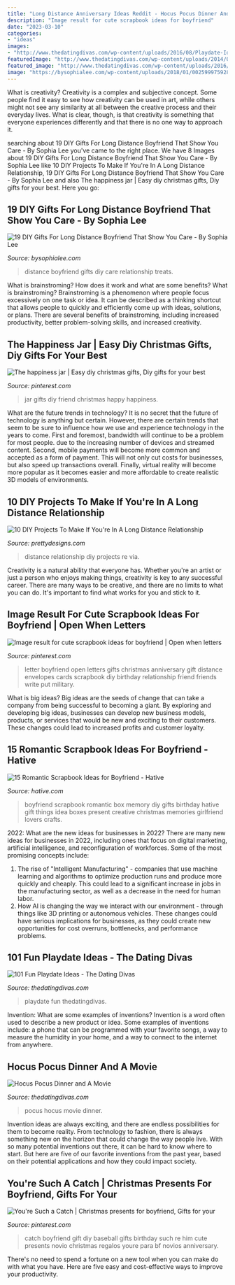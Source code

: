 ```yaml
---
title: "Long Distance Anniversary Ideas Reddit - Hocus Pocus Dinner And A Movie"
description: "Image result for cute scrapbook ideas for boyfriend"
date: "2023-03-10"
categories:
- "ideas"
images:
- "http://www.thedatingdivas.com/wp-content/uploads/2016/08/Playdate-Ideas-for-Kids.jpg"
featuredImage: "http://www.thedatingdivas.com/wp-content/uploads/2014/07/Hocus-Pocus-Dinner-and-a-Movie-Date.jpg"
featured_image: "http://www.thedatingdivas.com/wp-content/uploads/2016/08/Playdate-Ideas-for-Kids.jpg"
image: "https://bysophialee.com/wp-content/uploads/2018/01/002599975928758ca4addc1d68416d11.jpg"
---
```



What is creativity?
Creativity is a complex and subjective concept. Some people find it easy to see how creativity can be used in art, while others might not see any similarity at all between the creative process and their everyday lives. What is clear, though, is that creativity is something that everyone experiences differently and that there is no one way to approach it.

	

		
searching about 19 DIY Gifts For Long Distance Boyfriend That Show You Care - By Sophia Lee you've came to the right place. We have 8 Images about 19 DIY Gifts For Long Distance Boyfriend That Show You Care - By Sophia Lee like 10 DIY Projects To Make If You&#039;re In A Long Distance Relationship, 19 DIY Gifts For Long Distance Boyfriend That Show You Care - By Sophia Lee and also The happiness jar | Easy diy christmas gifts, Diy gifts for your best. Here you go:
		
    
## 19 DIY Gifts For Long Distance Boyfriend That Show You Care - By Sophia Lee

<img loading=lazy src="https://bysophialee.com/wp-content/uploads/2018/01/002599975928758ca4addc1d68416d11.jpg" onerror="this.onerror=null;this.src='https://tse3.mm.bing.net/th?id=OIP.sZAxi8tEj9UVgR1OH0qG4wHaJ4&amp;pid=15.1';" alt="19 DIY Gifts For Long Distance Boyfriend That Show You Care - By Sophia Lee">

_Source: bysophialee.com_

>distance boyfriend gifts diy care relationship treats. 

	

What is brainstroming? How does it work and what are some benefits?
What is brainstroming? Brainstroming is a phenomenon where people focus excessively on one task or idea. It can be described as a thinking shortcut that allows people to quickly and efficiently come up with ideas, solutions, or plans. There are several benefits of brainstroming, including increased productivity, better problem-solving skills, and increased creativity.

    
## The Happiness Jar | Easy Diy Christmas Gifts, Diy Gifts For Your Best

<img loading=lazy src="https://i.pinimg.com/736x/d3/e7/ec/d3e7ecf40ed55b22c3e358f2c4b94b9f--happy-jar-the-happy.jpg" onerror="this.onerror=null;this.src='https://tse1.mm.bing.net/th?id=OIP.txqbx9X757GNFPeOz_by0wHaLH&amp;pid=15.1';" alt="The happiness jar | Easy diy christmas gifts, Diy gifts for your best">

_Source: pinterest.com_

>jar gifts diy friend christmas happy happiness. 

	

What are the future trends in technology?
It is no secret that the future of technology is anything but certain. However, there are certain trends that seem to be sure to influence how we use and experience technology in the years to come. 
First and foremost, bandwidth will continue to be a problem for most people. due to the increasing number of devices and streamed content. Second, mobile payments will become more common and accepted as a form of payment. This will not only cut costs for businesses, but also speed up transactions overall. Finally, virtual reality will become more popular as it becomes easier and more affordable to create realistic 3D models of environments.

    
## 10 DIY Projects To Make If You&#039;re In A Long Distance Relationship

<img loading=lazy src="http://www.prettydesigns.com/wp-content/uploads/2016/06/10-diy-projects-to-make-if-youre-in-a-long-distance-relationship-1.jpg" onerror="this.onerror=null;this.src='https://tse3.mm.bing.net/th?id=OIP.gH82VWfYZiM4GelQ0nJsPwHaL8&amp;pid=15.1';" alt="10 DIY Projects To Make If You&#039;re In A Long Distance Relationship">

_Source: prettydesigns.com_

>distance relationship diy projects re via. 

	

Creativity is a natural ability that everyone has. Whether you're an artist or just a person who enjoys making things, creativity is key to any successful career. There are many ways to be creative, and there are no limits to what you can do. It's important to find what works for you and stick to it.

    
## Image Result For Cute Scrapbook Ideas For Boyfriend | Open When Letters

<img loading=lazy src="https://i.pinimg.com/736x/23/d1/75/23d17556151b9c45b78ae2aeb0c947c0.jpg" onerror="this.onerror=null;this.src='https://tse3.mm.bing.net/th?id=OIP.jnZyDuCXdTwYI-P_1On_XwHaJ3&amp;pid=15.1';" alt="Image result for cute scrapbook ideas for boyfriend | Open when letters">

_Source: pinterest.com_

>letter boyfriend open letters gifts christmas anniversary gift distance envelopes cards scrapbook diy birthday relationship friend friends write put military. 

	

What is big ideas?
Big ideas are the seeds of change that can take a company from being successful to becoming a giant. By exploring and developing big ideas, businesses can develop new business models, products, or services that would be new and exciting to their customers. These changes could lead to increased profits and customer loyalty.

    
## 15 Romantic Scrapbook Ideas For Boyfriend - Hative

<img loading=lazy src="https://hative.com/wp-content/uploads/2014/06/scrapbook-ideas-for-boyfriend/14-scrapbook-ideas-for-lovers.jpg" onerror="this.onerror=null;this.src='https://tse4.mm.bing.net/th?id=OIP.7yqCcXCTzDaVwZay9thIkAHaJ4&amp;pid=15.1';" alt="15 Romantic Scrapbook Ideas for Boyfriend - Hative">

_Source: hative.com_

>boyfriend scrapbook romantic box memory diy gifts birthday hative gift things idea boxes present creative christmas memories girlfriend lovers crafts. 

	

2022: What are the new ideas for businesses in 2022?
There are many new ideas for businesses in 2022, including ones that focus on digital marketing, artificial intelligence, and reconfiguration of workforces. Some of the most promising concepts include: 
1. The rise of "Intelligent Manufacturing" - companies that use machine learning and algorithms to optimize production runs and produce more quickly and cheaply. This could lead to a significant increase in jobs in the manufacturing sector, as well as a decrease in the need for human labor. 
2. How AI is changing the way we interact with our environment - through things like 3D printing or autonomous vehicles. These changes could have serious implications for businesses, as they could create new opportunities for cost overruns, bottlenecks, and performance problems. 

    
## 101 Fun Playdate Ideas - The Dating Divas

<img loading=lazy src="http://www.thedatingdivas.com/wp-content/uploads/2016/08/Playdate-Ideas-for-Kids.jpg" onerror="this.onerror=null;this.src='https://tse3.mm.bing.net/th?id=OIP.1uHjEXtLh61KCk5mCOosEwHaHa&amp;pid=15.1';" alt="101 Fun Playdate Ideas - The Dating Divas">

_Source: thedatingdivas.com_

>playdate fun thedatingdivas. 

	

Invention: What are some examples of inventions?
Invention is a word often used to describe a new product or idea. Some examples of inventions include: a phone that can be programmed with your favorite songs, a way to measure the humidity in your home, and a way to connect to the internet from anywhere.

    
## Hocus Pocus Dinner And A Movie

<img loading=lazy src="http://www.thedatingdivas.com/wp-content/uploads/2014/07/Hocus-Pocus-Dinner-and-a-Movie-Date.jpg" onerror="this.onerror=null;this.src='https://tse4.mm.bing.net/th?id=OIP.WKHPD5kmvC3aHKFHAENIIAHaHa&amp;pid=15.1';" alt="Hocus Pocus Dinner and A Movie">

_Source: thedatingdivas.com_

>pocus hocus movie dinner. 

	

Invention ideas are always exciting, and there are endless possibilities for them to become reality. From technology to fashion, there is always something new on the horizon that could change the way people live. With so many potential inventions out there, it can be hard to know where to start. But here are five of our favorite inventions from the past year, based on their potential applications and how they could impact society.

    
## You&#039;re Such A Catch | Christmas Presents For Boyfriend, Gifts For Your

<img loading=lazy src="https://i.pinimg.com/originals/93/19/6d/93196debbcda37632a83a21cc171734e.jpg" onerror="this.onerror=null;this.src='https://tse4.mm.bing.net/th?id=OIP.lWnzquU_pe7FvhFF5Gc_-QHaJ4&amp;pid=15.1';" alt="You&#039;re Such a Catch | Christmas presents for boyfriend, Gifts for your">

_Source: pinterest.com_

>catch boyfriend gift diy baseball gifts birthday such re him cute presents novio christmas regalos youre para bf novios anniversary. 

	

There's no need to spend a fortune on a new tool when you can make do with what you have. Here are five easy and cost-effective ways to improve your productivity.

